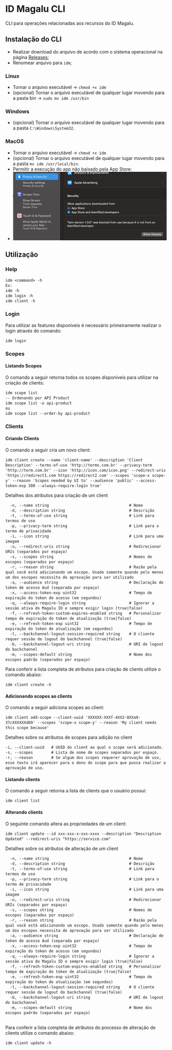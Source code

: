 # ID Magalu CLI
CLI para operações relacionadas aos recursos do ID Magalu.
## Instalação do CLI
- Realizar download do arquivo de acordo com o sistema operacional na página [Releases](https://github.com/luizalabs/id-magalu-cli/releases);
- Renomear arquivo para `idm`;
### Linux
- Tornar o arquivo executável -> `chmod +x idm`
- (opcional) Tornar o arquivo executável de qualquer lugar movendo para a pasta bin -> `sudo mv idm /usr/bin`
### Windows
- (opcional) Tornar o arquivo executável de qualquer lugar movendo para a pasta `C:\Windows\System32`.
### MacOS
- Tornar o arquivo executável -> `chmod +x idm`
- (opcional) Tornar o arquivo executável de qualquer lugar movendo para a pasta `mv idm /usr/local/bin`.
- Permitir a execução do app não baixado pela App Store:
- ![](mac_allow_app.png)
## Utilização
### Help
```
idm <command> -h
Ex:
idm -h
idm login -h
idm client -h
```
### Login
Para utilizar as features disponíveis é necessário primeiramente realizar o login através do comando:
```
idm login
```
### Scopes
#### Listando Scopes
O comando a seguir retorna todos os scopes disponíveis para utilizar na criação de clients:
```
idm scope list
-- Ordenando por API Product
idm scope list -o api-product
ou
idm scope list --order-by api-product
```
### Clients
#### Criando Clients
O comando a seguir cria um novo client:
```
idm client create --name 'client-name' --description 'Client Description' --terms-of-use 'http://terms.com.br' --privacy-term 'http://term.com.br' --icon 'http://icon.com/icon.png' --redirect-uris 'https://redirect1.com https://redirect2.com' --scopes 'scope-x scope-y' --reason 'Scopes needed by UI to' --audience 'public' --access-token-exp 300 --always-require-login true'
```
Detalhes dos atributos para criação de um client
```
  -n, --name string                                   # Nome
  -d, --description string                            # Descrição
  -t, --terms-of-use string                           # Link para termos de uso
  -p, --privacy-term string                           # Link para o termo de privacidade
  -i, --icon string                                   # Link para uma imagem
  -u, --redirect-uris string                          # Redirecionar URIs (separados por espaço)
  -s, --scopes string                                 # Nomes de escopos (separados por espaço)
  -r, --reason string                                 # Razão pela qual você está adicionando um escopo. Usado somente quando pelo menos um dos escopos necessita de aprovação para ser utilizado
  -a, --audience string                               # Declaração de token de acesso Aud (separada por espaço)
  -x, --access-token-exp uint32                       # Tempo de expiração do token de acesso (em segundos)
  -q, --always-require-login string                   # Ignorar a sessão ativa do Magalu ID e sempre exigir login (true|false)
  -f, --refresh-token-custom-expires-enabled string   # Personalizar tempo de expiração do token de atualização (true|false)
  -e, --refresh-token-exp uint32                      # Tempo de expiração do token de atualização (em segundos)
  -l, --backchannel-logout-session-required string    # O cliente requer sessão de logout do backchannel (true|false)
  -b, --backchannel-logout-uri string                 # URI de logout do backchannel
  -m, --scopes-default string                         # Nome dos escopos padrão (separados por espaço)  
```
Para conferir a lista completa de atributos para criação de clients utilize o comando abaixo:
```
idm client create -h
```
#### Adicionando scopes ao clients
O comando a seguir adiciona scopes ao client:
```
idm client add-scope --client-uuid 'XXXXXX-XXXf-4XX2-8XXa9-37cXXXXXXd09' --scopes 'scope-x scope-y' --reason 'My client needs this scope because'
```
Detalhes sobre os atributos de scopes para adição no client
```
-i, --client-uuid   # UUID do client ao qual o scope será adicionado.
-s, --scopes        # Lista de nome de scopes separados por espaço.
-r, --reason        # Se algum dos scopes requerer aprovação de uso, esse texto irá aparecer para o dono do scope para que possa realizar a aprovação de uso.
```
#### Listando clients
O comando a seguir retorna a lista de clients que o usuário possui:
```
idm client list
```
#### Alterando clients
O seguinte comando altera as propriedades de um client:
```
idm client update --id xxx-xxx-x-xxx-xxxx --description "Description Updated" --redirect-uris "https://service.com"
```
Detalhes sobre os atributos de alteração de um client
```
  -n, --name string                                   # Nome
  -d, --description string                            # Descrição
  -t, --terms-of-use string                           # Link para termos de uso
  -p, --privacy-term string                           # Link para o termo de privacidade
  -i, --icon string                                   # Link para uma imagem
  -u, --redirect-uris string                          # Redirecionar URIs (separados por espaço)
  -s, --scopes string                                 # Nomes de escopos (separados por espaço)
  -r, --reason string                                 # Razão pela qual você está adicionando um escopo. Usado somente quando pelo menos um dos escopos necessita de aprovação para ser utilizado
  -a, --audience string                               # Declaração de token de acesso Aud (separada por espaço)  
  -x, --access-token-exp uint32                       # Tempo de expiração do token de acesso (em segundos)
  -q, --always-require-login string                   # Ignorar a sessão ativa do Magalu ID e sempre exigir login (true|false)
  -f, --refresh-token-custom-expires-enabled string   # Personalizar tempo de expiração do token de atualização (true|false)
  -e, --refresh-token-exp uint32                      # Tempo de expiração do token de atualização (em segundos)
  -l, --backchannel-logout-session-required string    # O cliente requer sessão de logout do backchannel (true|false)
  -b, --backchannel-logout-uri string                 # URI de logout do backchannel  
  -m, --scopes-default string                         # Nome dos escopos padrão (separados por espaço)
  
```
Para conferir a lista completa de atributos do processo de alteração de clients utilize o comando abaixo:
```
idm client update -h
```
